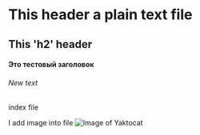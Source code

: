 # This header a plain text file
## This 'h2' header
#### Это тестовый заголовок
###### New text


index file

I add image into file
![Image of Yaktocat](https://octodex.github.com/images/yaktocat.png)
